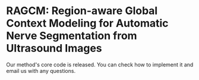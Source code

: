 # RAGCM: Region-aware Global Context Modeling for Automatic Nerve Segmentation from Ultrasound Images
Our method's core code is released. You can check how to implement it and email us with any questions.
